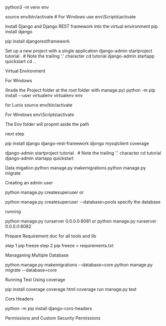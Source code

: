 python3 -m venv env 

source env/bin/activate   # For Windows use env\Scripts\activate

Install Django and Django REST framework into the virtual environment
pip install django 

pip install djangorestframework

Set up a new project with a single application
django-admin startproject tutorial . # Note the trailing '.' character cd tutorial django-admin startapp quickstart cd ..

Virtual Environment

For Windows

(Insde the Project folder at the root folder with manage.py) python -m pip install --user virtualenv virtualenv env

for Lunix source env/bin/activate

For Windows env\Scripts\activate

The Env folder will propmt aside the path

next step

pip install django django-rest-framework djongo mysqlclient coverage

django-admin startproject tutorial . # Note the trailing '.' character cd tutorial django-admin startapp quickstart

Data migation
python manage.py makemigrations python manage.py migrate

Creating an admin user

python manage.py createsuperuser or

python manage.py createsuperuser --database=pools specify the database

running

python manage.py runserver 0.0.0.0:8081 or  python manage.py runserver 0.0.0.0:8082 

Prepare Requirement doc for all tools and lib

step 1 pip freeze step 2 pip freeze > requirements.txt

Managaning Multiple Database


python manage.py makemigrations --database=core
python manage.py migrate --database=core

Running Test Using coverage

pip install coverage
coverage html
coverage run manage.py test

Cors Headers

python -m pip install django-cors-headers


Permissions and Custom Security Permissions


